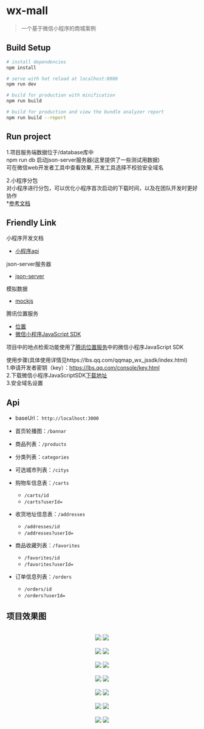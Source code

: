 # wx-mall

> 一个基于微信小程序的商城案例

## Build Setup

``` bash
# install dependencies
npm install

# serve with hot reload at localhost:8080
npm run dev

# build for production with minification
npm run build

# build for production and view the bundle analyzer report
npm run build --report
```

## Run project

1.项目服务端数据位于/database库中<br>
npm run db  启动json-server服务器(这里提供了一些测试用数据)<br>
可在微信web开发者工具中查看效果, 开发工具选择不校验安全域名

2.小程序分包<br>
对小程序进行分包，可以优化小程序首次启动的下载时间，以及在团队开发时更好协作<br>
*[参考文档](https://developers.weixin.qq.com/miniprogram/dev/framework/subpackages.html)

## Friendly Link

小程序开发文档
* [小程序api](https://developers.weixin.qq.com/miniprogram/dev/api/)

json-server服务器
* [json-server](https://github.com/typicode/json-server)

模拟数据
* [mockjs](https://github.com/nuysoft/Mock/wiki/Getting-Started)

腾讯位置服务

* [位置](https://lbs.qq.com/index.html)
* [微信小程序JavaScript SDK](https://lbs.qq.com/qqmap_wx_jssdk/index.html)

项目中的地点检索功能使用了[腾讯位置服务](https://lbs.qq.com/)中的微信小程序JavaScript SDK

使用步骤(具体使用详情见https://lbs.qq.com/qqmap_wx_jssdk/index.html)<br>
1.申请开发者密钥（key）：https://lbs.qq.com/console/key.html<br>
2.下载微信小程序JavaScriptSDK[下载地址](http://3gimg.qq.com/lightmap/xcx/jssdk/qqmap-wx-jssdk1.0.zip)<br>
3.安全域名设置


## Api

- baseUrl： `http://localhost:3000`

- 首页轮播图：`/bannar`

- 商品列表：`/products`

- 分类列表：`categories`

- 可选城市列表：`/citys`

- 购物车信息表：`/carts`
  - `/carts/id`
  - `/carts?userId=`

- 收货地址信息表：`/addresses`
  - `/addresses/id`
  - `/addresses?userId=`

- 商品收藏列表：`/favorites`
  - `/favorites/id`
  - `/favorites?userId=`

- 订单信息列表：`/orders`
  - `/orders/id`
  - `/orders?userId=`


## 项目效果图

<p align="center">
    <br>
    <img src="./snapshots/home.gif" >
    <img src="./snapshots/category.gif" >
    <br>
    <br>
    <img src="./snapshots/mine-page.png" >
    <img src="./snapshots/mine-page2.png" >
    <br>
  <br>
    <img src="./snapshots/select-site.png" >
    <img src="./snapshots/select-site2.png" >
    <br>
  <br>
    <img src="./snapshots/favorites.gif" >
    <img src="./snapshots/product-detail.gif" >
    <br>
  <br>
  <img src="./snapshots/edit-site.png" >
    <img src="./snapshots/search-site.gif" >
  <br>
  <br>
    <img src="./snapshots/order-list.png" >
    <img src="./snapshots/site-list.png" >
    <br>
  <br>
  <img src="./snapshots/checkout.png" >
    <img src="./snapshots/order-detail.png" >
    <br>
  
</p>
